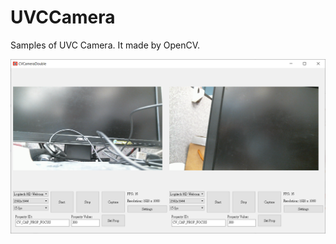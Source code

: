 # UVCCamera
Samples of UVC Camera. It made by OpenCV.

![Snapshot](https://github.com/jameskkk/UVCCamera/blob/master/Images/Snapshot1.png)

